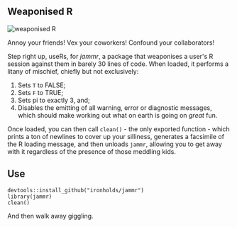 ## Weaponised R

![weaponised R](http://www.quickmeme.com/img/b3/b3fe35940097bdc40a6d9f26ad06318741a0df1b982881524423046eb43a70e7.jpg)

Annoy your friends! Vex your coworkers! Confound your collaborators!

Step right up, useRs, for *jammr*, a package that weaponises a user's R session against them in barely 30 lines of code. When loaded, it performs a litany of mischief, chiefly but not exclusively:

1. Sets `T` to FALSE;
2. Sets `F` to TRUE;
3. Sets pi to exactly 3, and;
4. Disables the emitting of all warning, error or diagnostic messages, which should make working out what on earth is going on *great* fun.

Once loaded, you can then call `clean()` - the only exported function - which prints a ton of newlines to cover up your silliness, generates a facsimile of the R loading message, and then unloads `jammr`, allowing you to get away with it regardless of the presence of those meddling kids.

## Use

    devtools::install_github("ironholds/jammr")
    library(jammr)
    clean()

And then walk away giggling.
